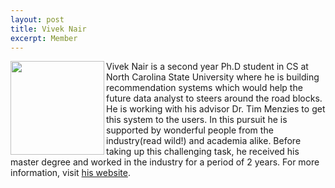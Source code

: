 ```yaml
---
layout: post
title: Vivek Nair
excerpt: Member 
---
```


 
<img align=left width=150
src="{{site.url}}/img/vivek.jpg"> Vivek Nair is a second year
Ph.D student in CS at North
Carolina State University where he is building recommendation 
systems which would help the future data analyst to steers around 
the road blocks. He is working with his advisor Dr. Tim Menzies 
to get this system to the users. In this pursuit he is supported 
by wonderful people from the industry(read wild!) and academia
 alike. Before taking up this challenging task, he received his 
master degree and worked in the industry for a period of  2 years.
For more information, visit [his website](https://vivekaxl.com).

